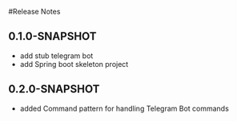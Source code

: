 #Release Notes

## 0.1.0-SNAPSHOT

* add stub telegram bot
* add Spring boot skeleton project

## 0.2.0-SNAPSHOT

* added Command pattern for handling Telegram Bot commands